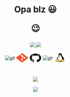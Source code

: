 <div>
  
  <h1 align="center">
    Opa blz 😃️

    


  


  <p align="center">
                         😉️
  </p>
  
</div>

<div align="center">
  <a href="https://github.com/sflrei619">
    <img height="150em" src="https://github-readme-stats.vercel.app/api?username=sflrei619&count_private=true&include_all_commits=true&show_icons=true&theme=chartreuse-dark&hide_border=false&show_owner=true"/>
    <img height="150em" src="https://github-readme-stats.vercel.app/api/top-langs/?username=sflrei619&theme=chartreuse-dark&hide_border=false&&layout=compact"/>
  </a>
</div>

<div align="center" valign="top"><br>

 
  <img align="center" alt="git" height="30" width="40" src="https://cdn.jsdelivr.net/gh/devicons/devicon/icons/tortoisegit/tortoisegit-original.svg" />
          
  <img align="center" alt="git" height="30" width="40" src="https://raw.githubusercontent.com/devicons/devicon/master/icons/git/git-original.svg">
   
  <img align="center" alt="git" height="30" width="40" src="https://raw.githubusercontent.com/devicons/devicon/master/icons/github/github-original.svg">
  
 <img align="center" alt="git" height="30" width="40" src="https://cdn.jsdelivr.net/gh/devicons/devicon/icons/unrealengine/unrealengine-original-wordmark.svg" />
          
  <img align="center" alt="linux" height="30" width="40" src="https://raw.githubusercontent.com/devicons/devicon/master/icons/linux/linux-original.svg">
  
  
</div><br>
  
##
  
<div align="center">

  <a href="https://www.instagram.com/sebastiaofranciscolopes/" target="_blank"><img src="https://img.shields.io/badge/-Instagram-%23E4405F?style=for-the-badge&logo=instagram&logoColor=white" target="_blank"></a>

  <a href="mailto:tiaostryder@gmail.com"><img src="https://img.shields.io/badge/-Gmail-%23E4405F?style=for-the-badge&logo=gmail&logoColor=darkgreen" target="_blank"></a>
</div>

<div align="center">
  

  
  
